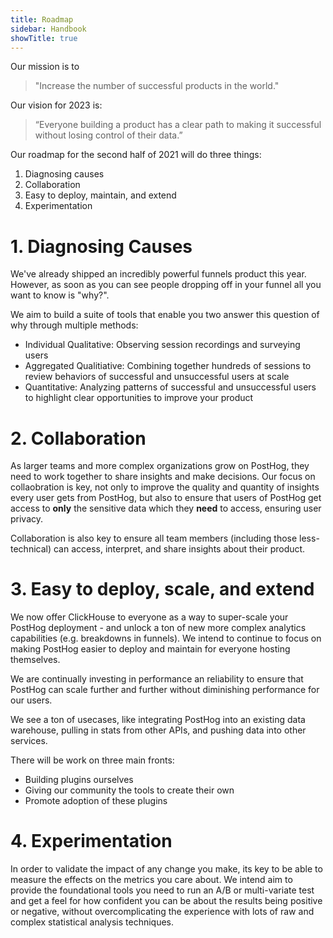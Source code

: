 ```yaml
---
title: Roadmap
sidebar: Handbook
showTitle: true
---
```


Our mission is to 

> "Increase the number of successful products in the world."

Our vision for 2023 is:

> “Everyone building a product has a clear path to making it successful without losing control of their data.”

Our roadmap for the second half of 2021 will do three things:
1. Diagnosing causes
2. Collaboration
3. Easy to deploy, maintain, and extend
4. Experimentation

# 1. Diagnosing Causes

We've already shipped an incredibly powerful funnels product this year. However, as soon as you can see people dropping off in your funnel all you want to know is "why?". 

We aim to build a suite of tools that enable you two answer this question of why through multiple methods:
* Individual Qualitative: Observing session recordings and surveying users
* Aggregated Qualitiative: Combining together hundreds of sessions to review behaviors of successful and unsuccessful users at scale
* Quantitative: Analyzing patterns of successful and unsuccessful users to highlight clear opportunities to improve your product

# 2. Collaboration

As larger teams and more complex organizations grow on PostHog, they need to work together to share insights and make decisions. Our focus on collaobration is key, not only to improve the quality and quantity of insights every user gets from PostHog, but also to ensure that users of PostHog get access to **only** the sensitive data which they **need** to access, ensuring user privacy.

Collaboration is also key to ensure all team members (including those less-technical) can access, interpret, and share insights about their product.

# 3. Easy to deploy, scale, and extend

We now offer ClickHouse to everyone as a way to super-scale your PostHog deployment - and unlock a ton of new more complex analytics capabilities (e.g. breakdowns in funnels). We intend to continue to focus on making PostHog easier to deploy and maintain for everyone hosting themselves. 

We are continually investing in performance an reliability to ensure that PostHog can scale further and further without diminishing performance for our users.

We see a ton of usecases, like integrating PostHog into an existing data warehouse, pulling in stats from other APIs, and pushing data into other services.

There will be work on three main fronts:
- Building plugins ourselves
- Giving our community the tools to create their own
- Promote adoption of these plugins
# 4. Experimentation

In order to validate the impact of any change you make, its key to be able to measure the effects on the metrics you care about. We intend aim to provide the foundational tools you need to run an A/B or multi-variate test and get a feel for how confident you can be about the results being positive or negative, without overcomplicating the experience with lots of raw and complex statistical analysis techniques.
